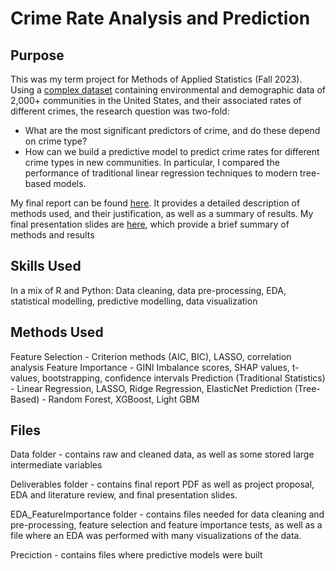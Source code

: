 # Crime Rate Analysis and Prediction
## Purpose
This was my term project for Methods of Applied Statistics (Fall 2023). Using a [complex dataset](https://archive.ics.uci.edu/dataset/211/communities+and+crime+unnormalized) containing environmental and demographic data of 2,000+ communities in the United States, and their associated rates of different crimes, the research question was two-fold:

- What are the most significant predictors of crime, and do these depend on crime type?
- How can we build a predictive model to predict crime rates for different crime types in new communities. In particular, I compared the performance of traditional linear regression techniques to modern tree-based models.

My final report can be found [here](https://github.com/willematack/CrimeRatePrediction/blob/main/Deliverables/STA2101_Final_Report.pdf). It provides a detailed description of methods used, and their justification, as well as a summary of results. My final presentation slides are [here](https://github.com/willematack/CrimeRatePrediction/blob/main/Deliverables/Presentation/PresentationSlides.pptx), which provide a brief summary of methods and results

## Skills Used

In a mix of R and Python:
Data cleaning, data pre-processing, EDA, statistical modelling, predictive modelling, data visualization

## Methods Used

Feature Selection - Criterion methods (AIC, BIC), LASSO, correlation analysis
Feature Importance - GINI Imbalance scores, SHAP values, t-values, bootstrapping, confidence intervals
Prediction (Traditional Statistics) - Linear Regression, LASSO, Ridge Regression, ElasticNet
Prediction (Tree-Based) - Random Forest, XGBoost, Light GBM

## Files
Data folder - contains raw and cleaned data, as well as some stored large intermediate variables

Deliverables folder - contains final report PDF as well as project proposal, EDA and literature review, and final presentation slides.

EDA_FeatureImportance folder - contains files needed for data cleaning and pre-processing, feature selection and feature importance tests, as well as a file where an EDA was performed with many visualizations of the data.

Preciction - contains files where predictive models were built

